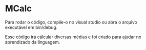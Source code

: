# MCalc
Para rodar o código, compile-o no visual studio ou abra o arquivo executável em bin/debug.

Esse código irá cálcular diversas médias e foi criado para ajudar no aprendizado da linguagem.
